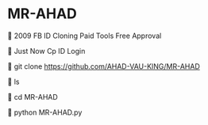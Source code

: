 # MR-AHAD

💞 2009 FB ID Cloning Paid Tools Free Approval 

💞 Just Now Cp ID Login

💞 git clone https://github.com/AHAD-VAU-KING/MR-AHAD

💞 ls

💞 cd MR-AHAD

💞 python MR-AHAD.py
